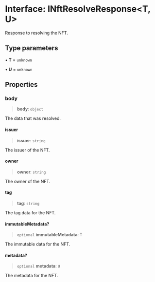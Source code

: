 # Interface: INftResolveResponse\<T, U\>

Response to resolving the NFT.

## Type parameters

• **T** = `unknown`

• **U** = `unknown`

## Properties

### body

> **body**: `object`

The data that was resolved.

#### issuer

> **issuer**: `string`

The issuer of the NFT.

#### owner

> **owner**: `string`

The owner of the NFT.

#### tag

> **tag**: `string`

The tag data for the NFT.

#### immutableMetadata?

> `optional` **immutableMetadata**: `T`

The immutable data for the NFT.

#### metadata?

> `optional` **metadata**: `U`

The metadata for the NFT.
